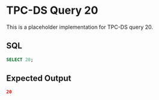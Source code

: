 # TPC-DS Query 20

This is a placeholder implementation for TPC-DS query 20.

## SQL
```sql
SELECT 20;
```

## Expected Output
```json
20
```
